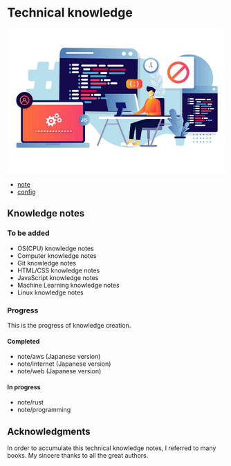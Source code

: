 # Technical knowledge

![thumbnail](/assets/images/thumbnail.png)

- [note](/note/README.md)
- [config](/config/README.md)


## Knowledge notes

### To be added

- OS(CPU) knowledge notes
- Computer knowledge notes
- Git knowledge notes
- HTML/CSS knowledge notes
- JavaScript knowledge notes
- Machine Learning knowledge notes
- Linux knowledge notes


### Progress

This is the progress of knowledge creation.

#### Completed

- note/aws (Japanese version)
- note/internet (Japanese version)
- note/web (Japanese version)

#### In progress

- note/rust
- note/programming


## Acknowledgments

In order to accumulate this technical knowledge notes, I referred to many books. My sincere thanks to all the great authors.
